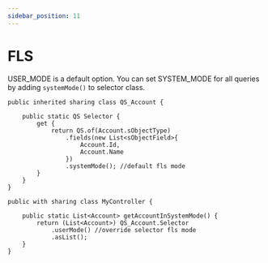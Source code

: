 ```yaml
---
sidebar_position: 11
---
```


# FLS

USER_MODE is a default option. You can set SYSTEM_MODE for all queries by adding `systemMode()` to selector class.

```apex
public inherited sharing class QS_Account {

    public static QS Selector {
        get {
            return QS.of(Account.sObjectType)
                .fields(new List<sObjectField>{
                    Account.Id,
                    Account.Name
                })
                .systemMode(); //default fls mode
        }
    }
}

public with sharing class MyController {

    public static List<Account> getAccountInSystemMode() {
        return (List<Account>) QS_Account.Selector
            .userMode() //override selector fls mode
            .asList();
    }
}
```
